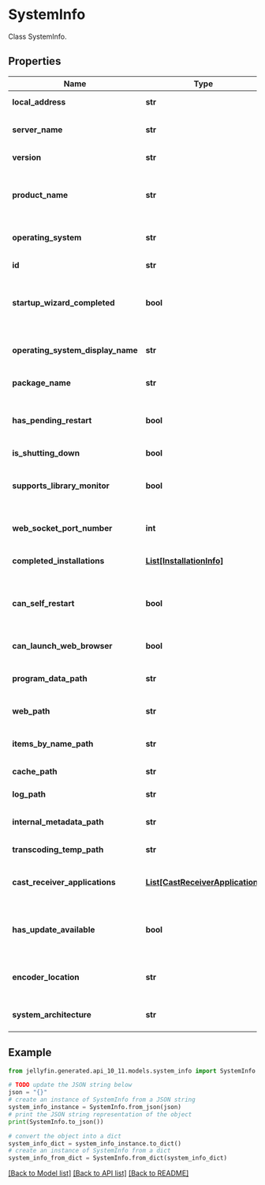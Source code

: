 # SystemInfo

Class SystemInfo.

## Properties

Name | Type | Description | Notes
------------ | ------------- | ------------- | -------------
**local_address** | **str** | Gets or sets the local address. | [optional] 
**server_name** | **str** | Gets or sets the name of the server. | [optional] 
**version** | **str** | Gets or sets the server version. | [optional] 
**product_name** | **str** | Gets or sets the product name. This is the AssemblyProduct name. | [optional] 
**operating_system** | **str** | Gets or sets the operating system. | [optional] 
**id** | **str** | Gets or sets the id. | [optional] 
**startup_wizard_completed** | **bool** | Gets or sets a value indicating whether the startup wizard is completed. | [optional] 
**operating_system_display_name** | **str** | Gets or sets the display name of the operating system. | [optional] 
**package_name** | **str** | Gets or sets the package name. | [optional] 
**has_pending_restart** | **bool** | Gets or sets a value indicating whether this instance has pending restart. | [optional] 
**is_shutting_down** | **bool** |  | [optional] 
**supports_library_monitor** | **bool** | Gets or sets a value indicating whether [supports library monitor]. | [optional] 
**web_socket_port_number** | **int** | Gets or sets the web socket port number. | [optional] 
**completed_installations** | [**List[InstallationInfo]**](InstallationInfo.md) | Gets or sets the completed installations. | [optional] 
**can_self_restart** | **bool** | Gets or sets a value indicating whether this instance can self restart. | [optional] [default to True]
**can_launch_web_browser** | **bool** |  | [optional] [default to False]
**program_data_path** | **str** | Gets or sets the program data path. | [optional] 
**web_path** | **str** | Gets or sets the web UI resources path. | [optional] 
**items_by_name_path** | **str** | Gets or sets the items by name path. | [optional] 
**cache_path** | **str** | Gets or sets the cache path. | [optional] 
**log_path** | **str** | Gets or sets the log path. | [optional] 
**internal_metadata_path** | **str** | Gets or sets the internal metadata path. | [optional] 
**transcoding_temp_path** | **str** | Gets or sets the transcode path. | [optional] 
**cast_receiver_applications** | [**List[CastReceiverApplication]**](CastReceiverApplication.md) | Gets or sets the list of cast receiver applications. | [optional] 
**has_update_available** | **bool** | Gets or sets a value indicating whether this instance has update available. | [optional] [default to False]
**encoder_location** | **str** |  | [optional] [default to 'System']
**system_architecture** | **str** |  | [optional] [default to 'X64']

## Example

```python
from jellyfin.generated.api_10_11.models.system_info import SystemInfo

# TODO update the JSON string below
json = "{}"
# create an instance of SystemInfo from a JSON string
system_info_instance = SystemInfo.from_json(json)
# print the JSON string representation of the object
print(SystemInfo.to_json())

# convert the object into a dict
system_info_dict = system_info_instance.to_dict()
# create an instance of SystemInfo from a dict
system_info_from_dict = SystemInfo.from_dict(system_info_dict)
```
[[Back to Model list]](../README.md#documentation-for-models) [[Back to API list]](../README.md#documentation-for-api-endpoints) [[Back to README]](../README.md)



